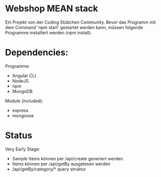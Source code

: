 # Webshop MEAN stack

Ein Projekt von der Coding Stübchen Community.
Bevor das Programm mit dem Command 'npm start' gestartet werden kann, müssen folgende Programme installiert werden (npm install).

# Dependencies:

Programme:
- Angular CLI
- NodeJS
- npm
- MongoDB

Module (included):
- express
- mongoose


# Status

Very Early Stage:
- Sample Items können per /api/create generiert werden
- Items können per /api/getBy ausgelesen werden
- /api/getBy/category/* query struktur
